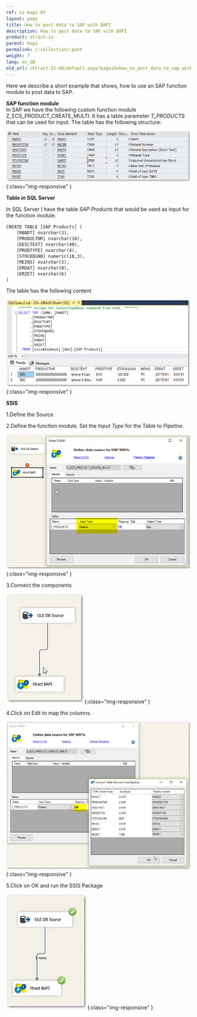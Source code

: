 ```yaml
---
ref: xi-bapi-07
layout: page
title: How to post data to SAP with BAPI
description: How to post data to SAP with BAPI
product: xtract-is
parent: bapi
permalink: /:collection/:path
weight: 7
lang: en_GB
old_url: /Xtract-IS-EN/default.aspx?pageid=how_to_post_data_to_sap_with_bapi
---
```


Here we describe a short example that shows, how to use an SAP function module to post data to SAP. 

**SAP function module**<br>
In SAP we have the following custom function module Z_ECS_PRODUCT_CREATE_MULTI. 
It has a table parameter *T_PRODUCTS* that can be used for input. The table has the following structure:

![ssis-write-sap-01](/img/content/ssis-write-sap-01.png){:class="img-responsive" }

**Table in SQL Server**

In SQL Server I have the table *SAP Products* that would be used as input for the function module. 

```
CREATE TABLE [SAP Products] (
    [MANDT] nvarchar(3), 
    [PRODUCTNR] nvarchar(18),
    [DESCTEXT] nvarchar(40),
    [PRODTYPE] nvarchar(4),
    [STOCKQUAN] numeric(18,3),
    [MEINS] nvarchar(3),
    [ERDAT] nvarchar(8),
    [ERZET] nvarchar(6)
)
```

The table has the following content

![ssis-write-sql-01](/img/content/ssis-write-sql-01.png){:class="img-responsive" }

**SSIS**

1.Define the Source

2.Define the function module. Set the *Input Type* for the Table to *Pipeline*.


![ssis-write-xtractis-fuba-01](/img/content/ssis-write-xtractis-fuba-01.png){:class="img-responsive" }

3.Connect the components

![ssis-write-xtractis-fuba-02](/img/content/ssis-write-xtractis-fuba-02.png){:class="img-responsive" }

4.Click on Edit to map the columns. 

![ssis-write-xtractis-fuba-03](/img/content/ssis-write-xtractis-fuba-03.png){:class="img-responsive" }

5.Click on OK and run the SSIS Package 

![ssis-write-xtractis-fuba-04](/img/content/ssis-write-xtractis-fuba-04.png){:class="img-responsive" }